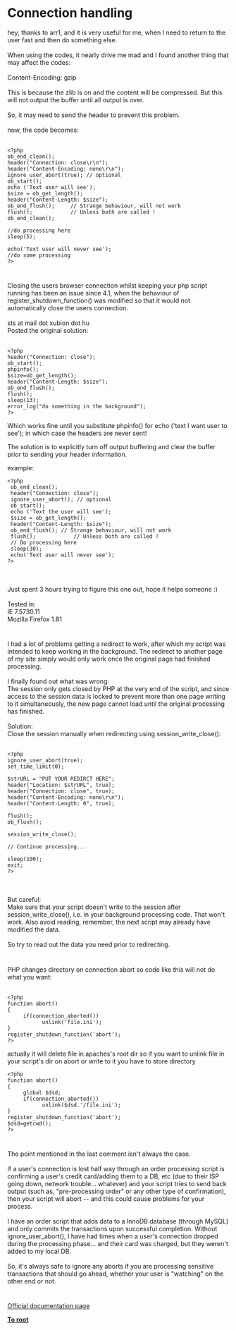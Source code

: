 # Connection handling



hey, thanks to arr1, and it is very useful for me, when I need to return to the user fast and then do something else.<br><br>When using the codes, it nearly drive me mad and I found another thing that may affect the codes:<br><br>Content-Encoding: gzip<br><br>This is because the zlib is on and the content will be compressed. But this will not output the buffer until all output is over.<br><br>So, it may need to send the header to prevent this problem.<br><br>now, the code becomes:<br><br>

```
<?php
ob_end_clean();
header("Connection: close\r\n");
header("Content-Encoding: none\r\n");
ignore_user_abort(true); // optional
ob_start();
echo ('Text user will see');
$size = ob_get_length();
header("Content-Length: $size");
ob_end_flush();     // Strange behaviour, will not work
flush();            // Unless both are called !
ob_end_clean();

//do processing here
sleep(5);

echo('Text user will never see');
//do some processing
?>
```
  

#

Closing the users browser connection whilst keeping your php script running has been an issue since 4.1, when the behaviour of register_shutdown_function() was modified so that it would not automatically close the users connection.<br><br>sts at mail dot xubion dot hu<br>Posted the original solution:<br><br>

```
<?php
header("Connection: close");
ob_start();
phpinfo();
$size=ob_get_length();
header("Content-Length: $size");
ob_end_flush();
flush();
sleep(13);
error_log("do something in the background");
?>
```


Which works fine until you substitute phpinfo() for 
echo ('text I want user to see'); in which case the headers are never sent!

The solution is to explicitly turn off output buffering and clear the buffer prior to sending your header information.

example:



```
<?php
 ob_end_clean();
 header("Connection: close");
 ignore_user_abort(); // optional
 ob_start();
 echo ('Text the user will see');
 $size = ob_get_length();
 header("Content-Length: $size");
 ob_end_flush(); // Strange behaviour, will not work
 flush();            // Unless both are called !
 // Do processing here 
 sleep(30);
 echo('Text user will never see');
?>
```
<br> <br>Just spent 3 hours trying to figure this one out, hope it helps someone :)<br><br>Tested in:<br>IE 7.5730.11<br>Mozilla Firefox 1.81  

#

I had a lot of problems getting a redirect to work, after which my script was intended to keep working in the background. The redirect to another page of my site simply would only work once the original page had finished processing.<br><br>I finally found out what was wrong:<br>The session only gets closed by PHP at the very end of the script, and since access to the session data is locked to prevent more than one page writing to it simultaneously, the new page cannot load until the original processing has finished.<br><br>Solution:<br>Close the session manually when redirecting using session_write_close():<br><br>

```
<?php
ignore_user_abort(true);
set_time_limit(0);

$strURL = "PUT YOUR REDIRCT HERE";
header("Location: $strURL", true);
header("Connection: close", true);
header("Content-Encoding: none\r\n");
header("Content-Length: 0", true);

flush();
ob_flush();

session_write_close();

// Continue processing...

sleep(100);
exit;
?>
```
<br><br>But careful:<br>Make sure that your script doesn&apos;t write to the session after session_write_close(), i.e. in your background processing code.  That won&apos;t work.  Also avoid reading, remember, the next script may already have modified the data.<br><br>So try to read out the data you need prior to redirecting.  

#

PHP changes directory on connection abort so code like this will not do what you want:<br><br>

```
<?php
function abort()
{
     if(connection_aborted())
           unlink('file.ini');
}
register_shutdown_function('abort');
?>
```


actually it will delete file in apaches's root dir so if you want to unlink file in your script's dir on abort or write to it you have to store directory


```
<?php
function abort()
{
     global $dsd;
     if(connection_aborted())
           unlink($dsd.'/file.ini');
}
register_shutdown_function('abort');
$dsd=getcwd();
?>
```
  

#

The point mentioned in the last comment isn&apos;t always the case.<br><br>If a user&apos;s connection is lost half way through an order processing script is confirming a user&apos;s credit card/adding them to a DB, etc (due to their ISP going down, network trouble... whatever) and your script tries to send back output (such as, "pre-processing order" or any other type of confirmation), then your script will abort -- and this could cause problems for your process.<br><br>I have an order script that adds data to a InnoDB database (through MySQL) and only commits the transactions upon successful completion. Without ignore_user_abort(), I have had times when a user&apos;s connection dropped during the processing phase... and their card was charged, but they weren&apos;t added to my local DB.<br><br>So, it&apos;s always safe to ignore any aborts if you are processing sensitive transactions that should go ahead, whether your user is "watching" on the other end or not.  

#

[Official documentation page](https://www.php.net/manual/en/features.connection-handling.php)

**[To root](/README.md)**
